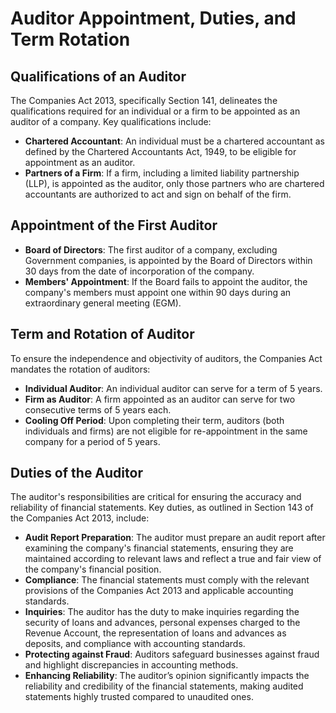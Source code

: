 # Auditor Appointment, Duties, and Term Rotation

## Qualifications of an Auditor

The Companies Act 2013, specifically Section 141, delineates the qualifications required for an individual or a firm to be appointed as an auditor of a company. Key qualifications include:

- **Chartered Accountant**: An individual must be a chartered accountant as defined by the Chartered Accountants Act, 1949, to be eligible for appointment as an auditor.
- **Partners of a Firm**: If a firm, including a limited liability partnership (LLP), is appointed as the auditor, only those partners who are chartered accountants are authorized to act and sign on behalf of the firm.

## Appointment of the First Auditor

- **Board of Directors**: The first auditor of a company, excluding Government companies, is appointed by the Board of Directors within 30 days from the date of incorporation of the company.
- **Members' Appointment**: If the Board fails to appoint the auditor, the company's members must appoint one within 90 days during an extraordinary general meeting (EGM).

## Term and Rotation of Auditor

To ensure the independence and objectivity of auditors, the Companies Act mandates the rotation of auditors:

- **Individual Auditor**: An individual auditor can serve for a term of 5 years.
- **Firm as Auditor**: A firm appointed as an auditor can serve for two consecutive terms of 5 years each.
- **Cooling Off Period**: Upon completing their term, auditors (both individuals and firms) are not eligible for re-appointment in the same company for a period of 5 years.

## Duties of the Auditor

The auditor's responsibilities are critical for ensuring the accuracy and reliability of financial statements. Key duties, as outlined in Section 143 of the Companies Act 2013, include:

- **Audit Report Preparation**: The auditor must prepare an audit report after examining the company's financial statements, ensuring they are maintained according to relevant laws and reflect a true and fair view of the company's financial position.
- **Compliance**: The financial statements must comply with the relevant provisions of the Companies Act 2013 and applicable accounting standards.
- **Inquiries**: The auditor has the duty to make inquiries regarding the security of loans and advances, personal expenses charged to the Revenue Account, the representation of loans and advances as deposits, and compliance with accounting standards.
- **Protecting against Fraud**: Auditors safeguard businesses against fraud and highlight discrepancies in accounting methods.
- **Enhancing Reliability**: The auditor’s opinion significantly impacts the reliability and credibility of the financial statements, making audited statements highly trusted compared to unaudited ones.

